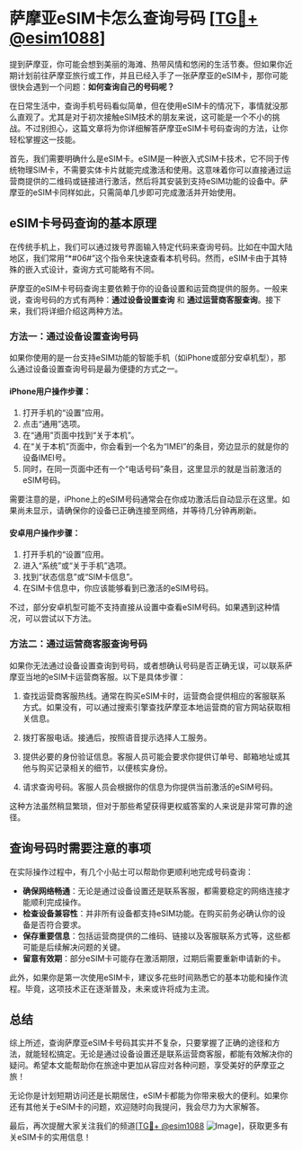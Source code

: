 # 萨摩亚eSIM卡怎么查询号码 [[TG💪+ @esim1088](https://t.me/s/esim1088)]

提到萨摩亚，你可能会想到美丽的海滩、热带风情和悠闲的生活节奏。但如果你近期计划前往萨摩亚旅行或工作，并且已经入手了一张萨摩亚的eSIM卡，那你可能很快会遇到一个问题：**如何查询自己的号码呢？**

在日常生活中，查询手机号码看似简单，但在使用eSIM卡的情况下，事情就没那么直观了。尤其是对于初次接触eSIM技术的朋友来说，这可能是一个不小的挑战。不过别担心，这篇文章将为你详细解答萨摩亚eSIM卡号码查询的方法，让你轻松掌握这一技能。

首先，我们需要明确什么是eSIM卡。eSIM是一种嵌入式SIM卡技术，它不同于传统物理SIM卡，不需要实体卡片就能完成激活和使用。这意味着你可以直接通过运营商提供的二维码或链接进行激活，然后将其安装到支持eSIM功能的设备中。萨摩亚的eSIM卡同样如此，只需简单几步即可完成激活并开始使用。

## eSIM卡号码查询的基本原理

在传统手机上，我们可以通过拨号界面输入特定代码来查询号码。比如在中国大陆地区，我们常用“*#06#”这个指令来快速查看本机号码。然而，eSIM卡由于其特殊的嵌入式设计，查询方式可能略有不同。

萨摩亚的eSIM卡号码查询主要依赖于你的设备设置和运营商提供的服务。一般来说，查询号码的方式有两种：**通过设备设置查询** 和 **通过运营商客服查询**。接下来，我们将详细介绍这两种方法。

### 方法一：通过设备设置查询号码

如果你使用的是一台支持eSIM功能的智能手机（如iPhone或部分安卓机型），那么通过设备设置查询号码是最为便捷的方式之一。

#### iPhone用户操作步骤：
1. 打开手机的“设置”应用。
2. 点击“通用”选项。
3. 在“通用”页面中找到“关于本机”。
4. 在“关于本机”页面中，你会看到一个名为“IMEI”的条目，旁边显示的就是你的设备IMEI号。
5. 同时，在同一页面中还有一个“电话号码”条目，这里显示的就是当前激活的eSIM号码。

需要注意的是，iPhone上的eSIM号码通常会在你成功激活后自动显示在这里。如果尚未显示，请确保你的设备已正确连接至网络，并等待几分钟再刷新。

#### 安卓用户操作步骤：
1. 打开手机的“设置”应用。
2. 进入“系统”或“关于手机”选项。
3. 找到“状态信息”或“SIM卡信息”。
4. 在SIM卡信息中，你应该能够看到已激活的eSIM号码。

不过，部分安卓机型可能不支持直接从设置中查看eSIM号码。如果遇到这种情况，可以尝试以下方法。

### 方法二：通过运营商客服查询号码

如果你无法通过设备设置查询到号码，或者想确认号码是否正确无误，可以联系萨摩亚当地的eSIM卡运营商客服。以下是具体步骤：

1. 查找运营商客服热线。通常在购买eSIM卡时，运营商会提供相应的客服联系方式。如果没有，可以通过搜索引擎查找萨摩亚本地运营商的官方网站获取相关信息。
   
2. 拨打客服电话。接通后，按照语音提示选择人工服务。
   
3. 提供必要的身份验证信息。客服人员可能会要求你提供订单号、邮箱地址或其他与购买记录相关的细节，以便核实身份。
   
4. 请求查询号码。客服人员会根据你的信息为你提供当前激活的eSIM号码。

这种方法虽然稍显繁琐，但对于那些希望获得更权威答案的人来说是非常可靠的途径。

## 查询号码时需要注意的事项

在实际操作过程中，有几个小贴士可以帮助你更顺利地完成号码查询：

- **确保网络畅通**：无论是通过设备设置还是联系客服，都需要稳定的网络连接才能顺利完成操作。
- **检查设备兼容性**：并非所有设备都支持eSIM功能。在购买前务必确认你的设备是否符合要求。
- **保存重要信息**：包括运营商提供的二维码、链接以及客服联系方式等，这些都可能是后续解决问题的关键。
- **留意有效期**：部分eSIM卡可能存在激活期限，过期后需要重新申请新的卡。

此外，如果你是第一次使用eSIM卡，建议多花些时间熟悉它的基本功能和操作流程。毕竟，这项技术正在逐渐普及，未来或许将成为主流。

## 总结

综上所述，查询萨摩亚eSIM卡号码其实并不复杂，只要掌握了正确的途径和方法，就能轻松搞定。无论是通过设备设置还是联系运营商客服，都能有效解决你的疑问。希望本文能帮助你在旅途中更加从容应对各种问题，享受美好的萨摩亚之旅！

无论你是计划短期访问还是长期居住，eSIM卡都能为你带来极大的便利。如果你还有其他关于eSIM卡的问题，欢迎随时向我提问，我会尽力为大家解答。

最后，再次提醒大家关注我们的频道[[TG💪+ @esim1088](https://t.me/s/esim1088) ![Image](https://i.postimg.cc/4NQfJmqS/Snipaste-2025-05-13-00-14-12.png)]，获取更多有关eSIM卡的实用信息！